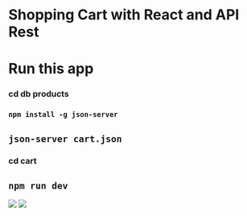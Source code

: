 # Shopping Cart with React and API Rest

# Run this app

### cd db products
### `npm install -g json-server`

## ``json-server cart.json``

### cd cart
## `npm run dev`

<img src="./demos/demo-desktop.gif">

<img src="./demos/demo-mobile.gif">

